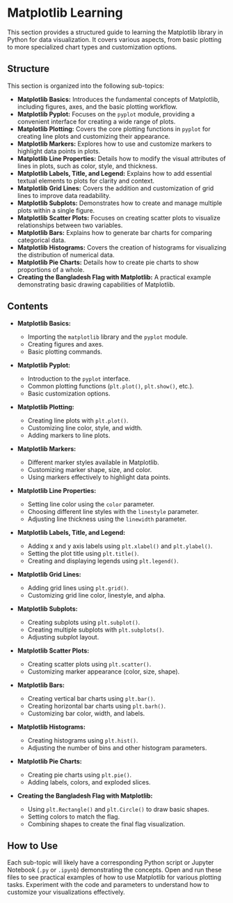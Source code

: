 # Matplotlib Learning

This section provides a structured guide to learning the Matplotlib library in Python for data visualization. It covers various aspects, from basic plotting to more specialized chart types and customization options.

## Structure

This section is organized into the following sub-topics:

-   **Matplotlib Basics:** Introduces the fundamental concepts of Matplotlib, including figures, axes, and the basic plotting workflow.
-   **Matplotlib Pyplot:** Focuses on the `pyplot` module, providing a convenient interface for creating a wide range of plots.
-   **Matplotlib Plotting:** Covers the core plotting functions in `pyplot` for creating line plots and customizing their appearance.
-   **Matplotlib Markers:** Explores how to use and customize markers to highlight data points in plots.
-   **Matplotlib Line Properties:** Details how to modify the visual attributes of lines in plots, such as color, style, and thickness.
-   **Matplotlib Labels, Title, and Legend:** Explains how to add essential textual elements to plots for clarity and context.
-   **Matplotlib Grid Lines:** Covers the addition and customization of grid lines to improve data readability.
-   **Matplotlib Subplots:** Demonstrates how to create and manage multiple plots within a single figure.
-   **Matplotlib Scatter Plots:** Focuses on creating scatter plots to visualize relationships between two variables.
-   **Matplotlib Bars:** Explains how to generate bar charts for comparing categorical data.
-   **Matplotlib Histograms:** Covers the creation of histograms for visualizing the distribution of numerical data.
-   **Matplotlib Pie Charts:** Details how to create pie charts to show proportions of a whole.
-   **Creating the Bangladesh Flag with Matplotlib:** A practical example demonstrating basic drawing capabilities of Matplotlib.

## Contents

-   **Matplotlib Basics:**
    -   Importing the `matplotlib` library and the `pyplot` module.
    -   Creating figures and axes.
    -   Basic plotting commands.

-   **Matplotlib Pyplot:**
    -   Introduction to the `pyplot` interface.
    -   Common plotting functions (`plt.plot()`, `plt.show()`, etc.).
    -   Basic customization options.

-   **Matplotlib Plotting:**
    -   Creating line plots with `plt.plot()`.
    -   Customizing line color, style, and width.
    -   Adding markers to line plots.

-   **Matplotlib Markers:**
    -   Different marker styles available in Matplotlib.
    -   Customizing marker shape, size, and color.
    -   Using markers effectively to highlight data points.

-   **Matplotlib Line Properties:**
    -   Setting line color using the `color` parameter.
    -   Choosing different line styles with the `linestyle` parameter.
    -   Adjusting line thickness using the `linewidth` parameter.

-   **Matplotlib Labels, Title, and Legend:**
    -   Adding x and y axis labels using `plt.xlabel()` and `plt.ylabel()`.
    -   Setting the plot title using `plt.title()`.
    -   Creating and displaying legends using `plt.legend()`.

-   **Matplotlib Grid Lines:**
    -   Adding grid lines using `plt.grid()`.
    -   Customizing grid line color, linestyle, and alpha.

-   **Matplotlib Subplots:**
    -   Creating subplots using `plt.subplot()`.
    -   Creating multiple subplots with `plt.subplots()`.
    -   Adjusting subplot layout.

-   **Matplotlib Scatter Plots:**
    -   Creating scatter plots using `plt.scatter()`.
    -   Customizing marker appearance (color, size, shape).

-   **Matplotlib Bars:**
    -   Creating vertical bar charts using `plt.bar()`.
    -   Creating horizontal bar charts using `plt.barh()`.
    -   Customizing bar color, width, and labels.

-   **Matplotlib Histograms:**
    -   Creating histograms using `plt.hist()`.
    -   Adjusting the number of bins and other histogram parameters.

-   **Matplotlib Pie Charts:**
    -   Creating pie charts using `plt.pie()`.
    -   Adding labels, colors, and exploded slices.

-   **Creating the Bangladesh Flag with Matplotlib:**
    -   Using `plt.Rectangle()` and `plt.Circle()` to draw basic shapes.
    -   Setting colors to match the flag.
    -   Combining shapes to create the final flag visualization.

## How to Use

Each sub-topic will likely have a corresponding Python script or Jupyter Notebook (`.py` or `.ipynb`) demonstrating the concepts. Open and run these files to see practical examples of how to use Matplotlib for various plotting tasks. Experiment with the code and parameters to understand how to customize your visualizations effectively.